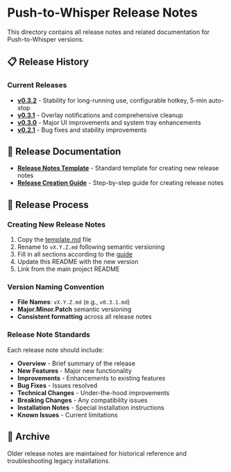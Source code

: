 # Push-to-Whisper Release Notes

This directory contains all release notes and related documentation for Push-to-Whisper versions.

## 📋 Release History

### Current Releases

- **[v0.3.2](v0.3.2.md)** - Stability for long-running use, configurable hotkey, 5-min auto-stop
- **[v0.3.1](v0.3.1.md)** - Overlay notifications and comprehensive cleanup
- **[v0.3.0](v0.3.0.md)** - Major UI improvements and system tray enhancements
- **[v0.2.1](v0.2.1.md)** - Bug fixes and stability improvements

## 📝 Release Documentation

- **[Release Notes Template](template.md)** - Standard template for creating new release notes
- **[Release Creation Guide](guide.md)** - Step-by-step guide for creating release notes

## 🔄 Release Process

### Creating New Release Notes

1. Copy the [template.md](template.md) file
2. Rename to `vX.Y.Z.md` following semantic versioning
3. Fill in all sections according to the [guide](guide.md)
4. Update this README with the new version
5. Link from the main project README

### Version Naming Convention

- **File Names**: `vX.Y.Z.md` (e.g., `v0.3.1.md`)
- **Major.Minor.Patch** semantic versioning
- **Consistent formatting** across all release notes

### Release Note Standards

Each release note should include:

- **Overview** - Brief summary of the release
- **New Features** - Major new functionality
- **Improvements** - Enhancements to existing features
- **Bug Fixes** - Issues resolved
- **Technical Changes** - Under-the-hood improvements
- **Breaking Changes** - Any compatibility issues
- **Installation Notes** - Special installation instructions
- **Known Issues** - Current limitations

## 📁 Archive

Older release notes are maintained for historical reference and troubleshooting legacy installations. 
